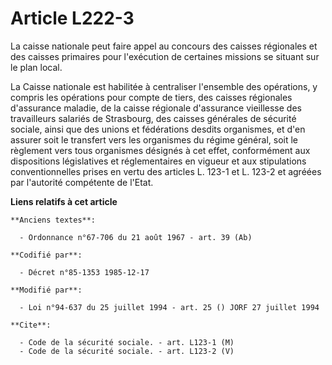 # Article L222-3

La caisse nationale peut faire appel au concours des caisses régionales et des caisses primaires pour l'exécution de
certaines missions se situant sur le plan local. 

La Caisse nationale est habilitée à centraliser l'ensemble des opérations, y compris les opérations pour compte de tiers, des
caisses régionales d'assurance maladie, de la caisse régionale d'assurance vieillesse des travailleurs salariés de
Strasbourg, des caisses générales de sécurité sociale, ainsi que des unions et fédérations desdits organismes, et d'en
assurer soit le transfert vers les organismes du régime général, soit le règlement vers tous organismes désignés à cet effet,
conformément aux dispositions législatives et réglementaires en vigueur et aux stipulations conventionnelles prises en vertu
des articles L. 123-1 et L. 123-2 et agréées par l'autorité compétente de l'Etat.

**Liens relatifs à cet article**

	**Anciens textes**:

	  - Ordonnance n°67-706 du 21 août 1967 - art. 39 (Ab)

	**Codifié par**:

	  - Décret n°85-1353 1985-12-17

	**Modifié par**:

	  - Loi n°94-637 du 25 juillet 1994 - art. 25 () JORF 27 juillet 1994

	**Cite**:

	  - Code de la sécurité sociale. - art. L123-1 (M)
	  - Code de la sécurité sociale. - art. L123-2 (V)
